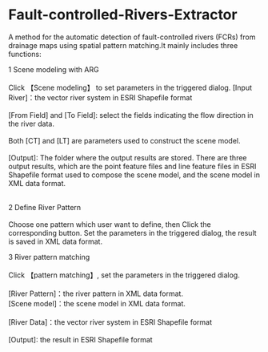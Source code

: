 # Fault-controlled-Rivers-Extractor
A  method for the automatic detection of fault-controlled rivers (FCRs) from drainage maps using spatial pattern matching.It mainly includes three functions:<br>  

1 Scene modeling with ARG<br>  
Click 【Scene modeling】 to set parameters in the triggered dialog.
[Input River]：the vector river system in ESRI Shapefile format<br>  
[From Field] and [To Field]: select the fields indicating the flow direction in the river data.<br>  
Both [CT] and [LT] are parameters used to construct the scene model.<br>  
[Output]: The folder where the output results are stored. There are three output results, which are the point feature files and line feature files in ESRI Shapefile format used to compose the scene model, and the scene model in XML data format.<br>  <br>  

2 Define River Pattern<br>  
Choose one pattern which user want to define, then Click the corresponding button. Set the parameters in the triggered dialog, the result is saved in XML data format.<br> 

3 River pattern matching<br>  
Click 【pattern matching】, set the parameters in the triggered dialog.<br>  
[River Pattern]：the river pattern in XML data format.<br> 
[Scene model]：the scene model in XML data format.<br>  
[River Data]：the vector river system in ESRI Shapefile format<br>  
[Output]: the result in ESRI Shapefile format<br>  
